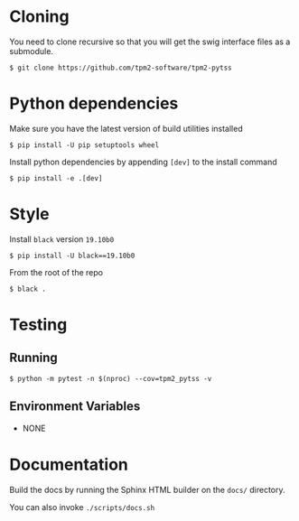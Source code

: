 # Cloning

You need to clone recursive so that you will get the swig interface files as a
submodule.

```console
$ git clone https://github.com/tpm2-software/tpm2-pytss
```

# Python dependencies

Make sure you have the latest version of build utilities installed

```console
$ pip install -U pip setuptools wheel
```

Install python dependencies by appending `[dev]` to the install command

```console
$ pip install -e .[dev]
```

# Style

Install `black` version `19.10b0`

```
$ pip install -U black==19.10b0
```

From the root of the repo

```
$ black .
```

# Testing

## Running

```console
$ python -m pytest -n $(nproc) --cov=tpm2_pytss -v
```

## Environment Variables

- NONE

# Documentation

Build the docs by running the Sphinx HTML builder on the `docs/` directory.

You can also invoke `./scripts/docs.sh`
